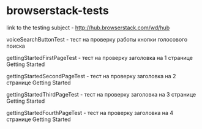 # browserstack-tests

link to the testing subject - http://hub.browserstack.com/wd/hub

voiceSearchButtonTest - тест на проверку работы кнопки голосового поиска

gettingStartedFirstPageTest - тест на проверку заголовка на 1 странице Getting Started

gettingStartedSecondPageTest - тест на проверку заголовка на 2 странице Getting Started

gettingStartedThirdPageTest - тест на проверку заголовка на 3 странице Getting Started

gettingStartedFourthPageTest - тест на проверку заголовка на 4 странице Getting Started